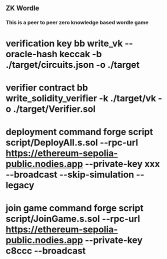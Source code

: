 ## ZK Wordle


### This is a peer to peer zero knowledge based wordle game

# verification key   bb write_vk --oracle-hash keccak -b ./target/circuits.json -o ./target 
# verifier contract bb write_solidity_verifier -k ./target/vk -o ./target/Verifier.sol

# deployment command forge script script/DeployAll.s.sol --rpc-url https://ethereum-sepolia-public.nodies.app --private-key xxx --broadcast --skip-simulation --legacy

# join game command forge script script/JoinGame.s.sol --rpc-url https://ethereum-sepolia-public.nodies.app --private-key c8ccc --broadcast